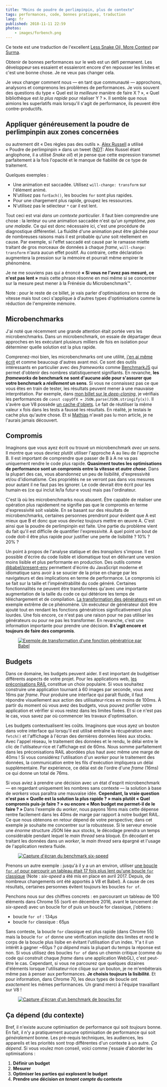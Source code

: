 ```yaml
---
title: "Moins de poudre de perlimpinpin, plus de contexte"
tags: performances, code, bonnes pratiques, traduction
lang: fr
published: 2018-11-11 22:59
photos:
    - images/forbench.png
---
```


<p class="note">
Ce texte est une traduction de l'excellent <a href="https://dassur.ma/things/less-snakeoil/">Less Snake Oil, More Context</a> par
<a href="https://twitter.com/DasSurma">Surma</a>.
</p>

Obtenir de bonnes performances sur le web est un défi permanent. Les développeur·ses
essaient et essaieront encore d'en repousser les limites et c'est une bonne
chose. Je ne veux pas changer cela.

Je veux changer comment nous — en tant que communauté — approchons, analysons et
comprenons les problèmes de performances. Je vois souvent des questions du type
«&nbsp;Quel est _la meilleure_ manière de faire X&nbsp;?&nbsp;», «&nbsp;Quel
bibliothèque est _la plus rapide_ pour réaliser Y&nbsp;?&nbsp;». Il semble que
nous aimions les superlatifs mais lorsqu'il s'agit de performance, ils
peuvent être contre-productifs.

## Appliquer généreusement la poudre de perlimpinpin aux zones concernées

ou autrement dit «&nbsp;Des règles pas des outils&nbsp;». [Alex
Russell](https://twitter.com/slightlylate) a utilisé «&nbsp;Poudre de
perlimpinpin&nbsp;» dans un tweet (<abbr title="Note de traduction">NDT</abbr>:
Alex Russel étant anglophone, il a utilisé <i>Snake oil</i>) et je pense que
cette expression transmet parfaitement à la fois l'opacité et le manque de
fiabilité de ce type de traitement.

Quelques exemples&nbsp;:

* Une animation est saccadée. Utilisez `will-change: transform` sur l'élément animé.
* N'utilisez pas `forEach()`, les boucles `for` sont plus rapides.
* Pour une chargement plus rapide, groupez les ressources.
* N'utilisez pas le sélecteur `*` car il est lent.

Tout ceci est vrai _dans un contexte particulier_. Il faut bien comprendre une
chose&nbsp;: la lenteur ou une animation saccadée n'est qu'_un symptôme, pas une
maladie_. Ce qui est donc nécessaire ici, c'est une procédure de diagnostique
différentiel. La fluidité d'une animation peut être gâchée pour de nombreuses
raisons mais il est probable qu'_une_ soit réellement en cause. Par exemple, si
l'effet saccadé est causé par le ramasse miette traitant de gros morceaux de
données à chaque <i>frame</i>, `will-change: transform` n'aura aucun effet
positif. Au contraire, cette déclaration augmentera la pression sur la mémoire
et pourrait même empirer le phénomène.

Je ne me souviens pas qui a énoncé **«&nbsp;Si vous ne l'avez pas mesuré, ce
n'est pas lent&nbsp;»** mais cette phrase résonne en moi même si se concentrer
sur la mesure peut mener à la Frénésie du Microbenchmark™️.

<p class="note">
Note&nbsp;: pour le reste de ce billet, je vais parler d'optimisations en terme
de vitesse mais tout ceci s'applique à d'autres types d'optimisations comme la
réduction de l'empreinte mémoire.
</p>

## Microbenchmarks

J'ai noté que récemment une grande attention était portée vers les
microbenchmarks. Dans un microbenchmark, on essaie de départager deux
approches en les exécutant plusieurs milliers de fois en isolation pour déterminer
quelle solution est la plus rapide.

Comprenez-moi bien, les microbenchmarks ont une utilité, [j'en ai même
écrit](https://dassur.ma/things/deep-copy/#performance-extravaganza) et comme
beaucoup d'autres avant moi. Ce sont des outils intéressants en particulier avec des
<i>frameworks</i> comme [BenchmarkJS](https://benchmarkjs.com/) qui permet
d'obtenir des nombres statistiquement signifiants. En revanche, **les
<i>frameworks</i> de benchmark ne sont d'aucune aide pour s'assurer que votre
benchmark a _réellement_ un sens**. Si vous ne connaissez pas ce que vous êtes
en train de tester, les résultats peuvent mener à une mauvaise interprétation.
Par exemple, dans [mon billet sur le
<i>deep-cloning</i>](https://dassur.ma/things/deep-copy/#performance-extravaganza),
je vérifiais les performances de `const copyOfX =
JSON.parse(JSON.stringify(x))`. Il s'avère que V8 possède [un cache
d'objets](https://v8.dev/blog/fast-properties). Le fait de réutiliser la même
valeur x fois dans les tests a faussé les résultats. En réalité, je testais le
cache plus qu'autre chose. Et si [Mathias](https://twitter.com/mathias) n'avait
pas lu mon article, je ne l'aurais jamais découvert.

## Compromis

Imaginons que vous ayez écrit ou trouvé un microbenchmark _avec un sens_. Il
montre que vous devriez plutôt utiliser l'approche A au lieu de l'approche B. Il
est important de comprendre que passer de B à A ne va pas uniquement rendre le
code plus rapide. **Quasiment toutes les optimisations de performance sont un
compromis entre la vitesse et _autre chose_**. Dans la plupart des cas, vous
abandonnez un peu de lisibilité, d'expressivité et/ou d'idiomatisme. Ces
propriétés ne se verront pas dans vos mesures pour
autant il ne faut pas les ignorer. Le code devrait être écrit pour les humain·es
(ce qui inclut le/la futur·e vous) mais pas l'ordinateur.

C'est là où les microbenchmarks nous abusent. Être capable de réaliser une
opération plus rapidement ne signifie pas que le compromis en terme
d'expressivité soit valable. En se basant sur des résultats de microbenchmarks,
certaines personnes prendront pour évident que A est mieux que B et donc que
vous devriez toujours mettre en œuvre A. C'est ainsi que la poudre de
perlimpinpin est faite. Une partie du problème vient du fait qu'il est difficile
de quantifier l'expressivité. À quel point un bout de code doit-il être plus
rapide pour justifier une perte de lisibilité&nbsp;? 10%&nbsp;? 20%&nbsp;?

Un point à propos de l'analyse statique et des <i>transpilers</i> s'impose. Il
est possible d'écrire du code lisible et idiomatique tout en
délivrant une version moins lisible et plus performante en production. Des
outils comme [@babel/present-env](https://www.npmjs.com/package/@babel/preset-env)
permettent d'écrire du JavaScript moderne et idiomatique sans avoir à se soucier
de la prise en charge par les navigateurs et des implications en terme de
performance. Le compromis ici se fait sur la taille et l'impénétrabilité du code
généré. Certaines fonctionnalités ne peuvent être transformées qu'avec une
importante augmentation de la taille du code ce qui détériore les temps de
téléchargement et de compilation. [La transformation des générateurs](https://babeljs.io/docs/en/babel-plugin-transform-regenerator)
est un exemple extrême de ce phénomène. Un exécuteur de générateur doit être
ajouté tout en rendant les fonctions génératrices significativement plus
lourdes. Une fois encore, ce n'est pas une raison pour ne pas utiliser les
générateurs ou pour ne pas les transformer. En revanche, c'est une information
importante pour prendre une décision. **Il s'agit encore et toujours de faire
des compromis**.

<figure class="object-center bordered">
    <a href="/images/generators.png"><img loading="lazy" src="/images/660x/generators.png" alt="Exemple de transformation d'une fonction génératrice par Babel"></a>
</figure>

## Budgets

Dans ce domaine, les budgets peuvent aider. Il est important de budgétiser
différents aspects de votre projet. Pour les applications web,
[les préconisations RAIL](https://developers.google.com/web/fundamentals/performance/rail)
constitue un choix populaire. Si vous souhaitez construire une application
tournant à 60 images par seconde, vous avez 16ms par <i>frame</i>. Pour produire
une interface qui paraît fluide, il faut répondre visuellement aux action des
utilisateur·rices en moins de 100ms. À partir du moment où vous avez des
budgets, vous pouvez profiler votre application et vérifier si vous restez
dans les limites fixées. Et si ce n'est pas le cas, vous savez par où commencer
les travaux d'optimisation.

Les budgets contextualisent les coûts. Imaginons que vous ayez un bouton dans
votre interface qui lorsqu'il est utilisé entraîne la récupération avec
`fetch()` et l'affichage à l'écran des dernières données liées aux stocks. Avec
l'appel réseau, le traitement des données et le rendu, le délai entre le clic de
l'utilsateur·rice et l'affichage est de 60ms. Nous somme parfaitement dans les
préconisations RAIL abordées plus haut avec même une marge de 40ms&nbsp;! Si
vous considérez l'utilisation d'un <i>worker</i> pour le traitement des données,
la communication entre les fils d'exécution impliquera un délai supplémentaire.
Par expérience, ce délai est de l'ordre d'une <i>frame</i> (16ms) ce qui donne
un total de 76ms.

Si vous aviez à prendre une décision avec un état d'esprit microbenchmark — en
regardant uniquement les nombres sans contexte — la solution à base de
<i>workers</i> vous paraîtra une mauvaise idée. **Cependant, la vraie question
n'est pas «&nbsp;Quelle est la solution la plus rapide&nbsp;?&nbsp;» mais plutôt
«&nbsp;Quel compromis puis-je faire&nbsp;?&nbsp;» ou encore «&nbsp;Mon budget me
permet-il de le faire&nbsp;?&nbsp;»** Dans l'exemple du <i>worker</i>, nous
payons 16ms mais cette dépense rentre facilement dans les 40ms de marge par
rapport à notre budget RAIL. Ce que nous obtenons en retour dépend de votre
perspective; dans cet exemple je souhaite me concentrer sur la robustesse. Si le
serveur envoie une _énorme_ structure JSON liée aux stocks, le décodage prendra
un temps considérable pendant lequel le <i>main thread</i> sera bloqué. En
décodant et traitant les données dans un <i>worker</i>, le <i>main thread</i>
sera épargné et l'usage de l'application restera fluide.

<figure class="object-center bordered">
    <a href="/images/sixbench.png"><img loading="lazy" src="/images/660x/sixbench.png" alt="Capture d'écran du benchmark six-speed"></a>
</figure>

Prenons un autre exemple&nbsp;: jusqu'à il y a un an environ, utiliser [une
boucle `for of` pour parcourir un tableau était 17 fois plus lent qu'une boucle
`for` classique](http://incaseofstairs.com/six-speed/) (Note&nbsp;:
<i>six-speed</i> a été mis en place en avril 2017. Depuis, de nombreux
changements ont été apportés à V8 et Babel). À cause de ces résultats, certaines
personnes évitent toujours les boucles `for of`.

Penchons nous sur des chiffres concrets&nbsp;: en parcourant un tableau de 100
éléments dans Chrome 55 (sorti en décembre 2016, avant le lancement de
<i>six-speed</i>) avec un boucle for of puis un boucle for classique, j'obtiens&nbsp;:

* boucle `for of`&nbsp;: 134µs
* boucle `for` classique&nbsp;: 65µs

Sans conteste, la boucle `for` classique est plus rapide (dans Chrome 55) mais la
boucle `for of` donne une vérification implicite des limites et rend le corps de
la boucle plus lisibe en évitant l'utilisation d'un index. Y'a t il un intérêt à
gagner ~60µs&nbsp;? _ça dépend_ mais la plupart du temps la réponse est non. Si
vous utilisez des boucles `for of` dans un chemin critique (comme du code qui
construit chaque <i>frame</i> dans une application WebGL), c'est peut-être le
cas. Cependant, si vous ne parcourez que quelques dizaines d'éléments lorsque
l'utilisateur·rice clique sur un bouton, je ne m'embêterais même pas à penser
aux performances. **Je choisis toujours la lisibilité**. Et pour information,
dans Chrome 70, les deux types de boucle ont _exactement_ les mêmes
performances. Un grand merci à l'équipe travaillant sur V8&nbsp;!

<figure class="object-center bordered">
    <a href="/images/forbench.png"><img loading="lazy" src="/images/660x/forbench.png" alt="Capture d'écran d'un benchmark de boucles for"></a>
</figure>

## Ça dépend (du contexte)

Bref, il n'existe aucune optimisation de performance qui soit _toujours_ bonne.
En fait, il n'y a pratiquement aucune optimisation de performance qui soit
_généralement_ bonne. Les pré-requis techniques, les audiences, les appareils et
les priorités sont trop différentes d'un contexte à un autre. _Ça dépend_. Si
vous voulez mon conseil, voici comme j'essaie d'aborder les optimisations&nbsp;:

1. **Définir un budget**
2. **Mesurer**
3. **Optimiser les parties qui explosent le budget**
4. **Prendre une décision _en tenant compte_ du contexte**
